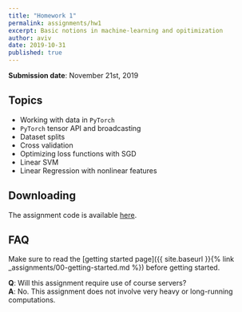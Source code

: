 ```yaml
---
title: "Homework 1"
permalink: assignments/hw1
excerpt: Basic notions in machine-learning and opitimization
author: aviv
date: 2019-10-31
published: true
---
```


**Submission date**: November 21st, 2019

## Topics

- Working with data in `PyTorch`
- `PyTorch` tensor API and broadcasting
- Dataset splits
- Cross validation
- Optimizing loss functions with SGD
- Linear SVM
- Linear Regression with nonlinear features

## Downloading

The assignment code is available [here]({{site.baseurl}}/assets/hw/w19-20/hw1.zip).

## FAQ

Make sure to read the [getting started page]({{ site.baseurl }}{% link _assignments/00-getting-started.md %})
before getting started.

**Q**: Will this assignment require use of course servers?  
**A**: No. This assignment does not involve very heavy or long-running
computations.

